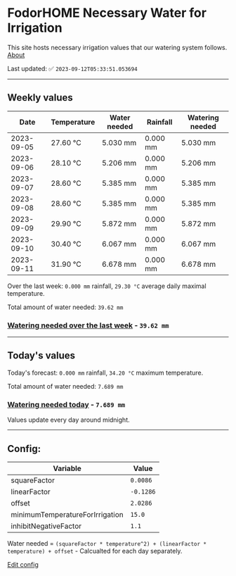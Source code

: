 # FodorHOME Necessary Water for Irrigation

This site hosts necessary irrigation values that our watering system follows. [About](https://github.com/redyau/irrigation)

Last updated: ✅ `2023-09-12T05:33:51.053694`

---

## Weekly values

| Date | Temperature | Water needed | Rainfall | Watering needed |
|-----|-----|-----|-----|-----|
| 2023-09-05 | 27.60 °C | 5.030 mm | 0.000 mm | 5.030 mm |
| 2023-09-06 | 28.10 °C | 5.206 mm | 0.000 mm | 5.206 mm |
| 2023-09-07 | 28.60 °C | 5.385 mm | 0.000 mm | 5.385 mm |
| 2023-09-08 | 28.60 °C | 5.385 mm | 0.000 mm | 5.385 mm |
| 2023-09-09 | 29.90 °C | 5.872 mm | 0.000 mm | 5.872 mm |
| 2023-09-10 | 30.40 °C | 6.067 mm | 0.000 mm | 6.067 mm |
| 2023-09-11 | 31.90 °C | 6.678 mm | 0.000 mm | 6.678 mm |


Over the last week: `0.000 mm` rainfall, `29.30 °C` average daily maximal temperature.

Total amount of water needed: `39.62 mm`

### [Watering needed over the last week](lastweek.txt) - `39.62 mm`

---

## Today's values

Today's forecast: `0.000 mm` rainfall, `34.20 °C` maximum temperature.

Total amount of water needed: `7.689 mm`

### [Watering needed today](today.txt) - `7.689 mm`

Values update every day around midnight.

---

## Config:

| Variable | Value |
|-----|-----|
| squareFactor | `0.0086` |
| linearFactor | `-0.1286` |
| offset | `2.0286` |
| minimumTemperatureForIrrigation | `15.0` |
| inhibitNegativeFactor | `1.1` |

Water needed = `(squareFactor * temperature^2) + (linearFactor * temperature) + offset` - Calcualted for each day separately.

[Edit config](https://github.com/RedyAu/irrigation/edit/main/config.json)
